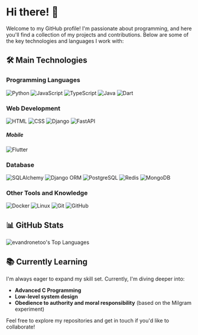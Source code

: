 # Hi there! 👋

Welcome to my GitHub profile! I'm passionate about programming, and here you'll find a collection of my projects and contributions. Below are some of the key technologies and languages I work with:

## 🛠️ Main Technologies

### Programming Languages
![Python](https://img.shields.io/badge/Python-3776AB?style=for-the-badge&logo=python&logoColor=white)
![JavaScript](https://img.shields.io/badge/JavaScript-F7DF1E?style=for-the-badge&logo=javascript&logoColor=black)
![TypeScript](https://img.shields.io/badge/TypeScript-007ACC?style=for-the-badge&logo=typescript&logoColor=white)
![Java](https://img.shields.io/badge/Java-007396?style=for-the-badge&logo=java&logoColor=white)
![Dart](https://img.shields.io/badge/Dart-0175C2?style=for-the-badge&logo=dart&logoColor=white)


### Web Development
![HTML](https://img.shields.io/badge/HTML5-E34F26?style=for-the-badge&logo=html5&logoColor=white)
![CSS](https://img.shields.io/badge/CSS3-1572B6?style=for-the-badge&logo=css3&logoColor=white)
![Django](https://img.shields.io/badge/Django-092E20?style=for-the-badge&logo=django&logoColor=white)
![FastAPI](https://img.shields.io/badge/FastAPI-009688?style=for-the-badge&logo=fastapi&logoColor=white)

##### Mobile
![Flutter](https://img.shields.io/badge/Flutter-02569B?style=for-the-badge&logo=flutter&logoColor=white)

### Database
![SQLAlchemy](https://img.shields.io/badge/SQLAlchemy-0F4B6F?style=for-the-badge&logo=sqlalchemy&logoColor=white)
![Django ORM](https://img.shields.io/badge/Django_ORM-092E20?style=for-the-badge&logo=django&logoColor=white)
![PostgreSQL](https://img.shields.io/badge/PostgreSQL-316192?style=for-the-badge&logo=postgresql&logoColor=white)
![Redis](https://img.shields.io/badge/Redis-DC382D?style=for-the-badge&logo=redis&logoColor=white)
![MongoDB](https://img.shields.io/badge/MongoDB-47A248?style=for-the-badge&logo=mongodb&logoColor=white)


### Other Tools and Knowledge
![Docker](https://img.shields.io/badge/Docker-2496ED?style=for-the-badge&logo=docker&logoColor=white)
![Linux](https://img.shields.io/badge/Linux-FCC624?style=for-the-badge&logo=linux&logoColor=black)
![Git](https://img.shields.io/badge/Git-F05032?style=for-the-badge&logo=git&logoColor=white)
![GitHub](https://img.shields.io/badge/GitHub-181717?style=for-the-badge&logo=github&logoColor=white)

## 📊 GitHub Stats
![evandronetoo's Top Languages](https://github-readme-stats.vercel.app/api/top-langs/?username=evandronetoo&theme=vue-dark&show_icons=true&hide_border=true&layout=compact)

## 📚 Currently Learning
I'm always eager to expand my skill set. Currently, I'm diving deeper into:
- **Advanced C Programming**
- **Low-level system design**
- **Obedience to authority and moral responsibility** (based on the Milgram experiment)

Feel free to explore my repositories and get in touch if you'd like to collaborate!
